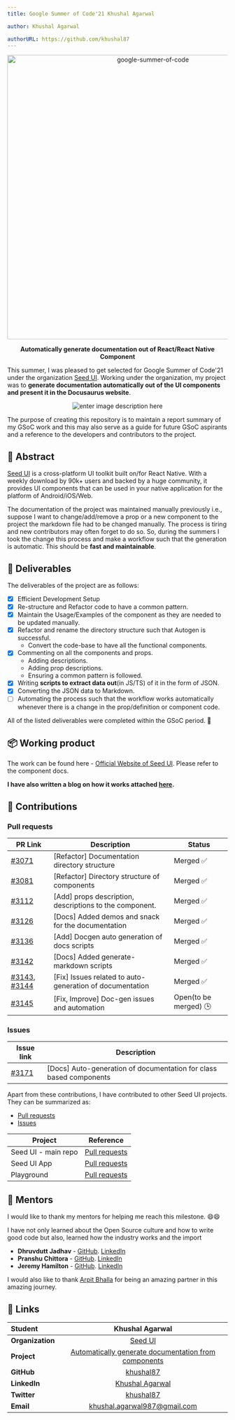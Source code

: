 ```yaml
---
title: Google Summer of Code'21 Khushal Agarwal

author: Khushal Agarwal

authorURL: https://github.com/khushal87
---
```


<div  align="center">
	<a  href="https://summerofcode.withgoogle.com/projects/#5690075263795200"><img  src="https://pbs.twimg.com/media/EwIc141UUAUnA7x.png"  width="650"  alt="google-summer-of-code"/></a>
	<br />
	<b>
		<p>
		Automatically generate documentation out of React/React Native Component
		</p>
	</b>
</div>

This summer, I was pleased to get selected for Google Summer of Code'21 under the organization [Seed UI](https://github.com/react-native-elements). Working under the organization, my project was to **generate documentation automatically out of the UI components and present it in the Docusaurus website**.

<div  align="center">

![enter image description here](https://media.giphy.com/media/ZcKASxMYMKA9SQnhIl/giphy.gif)

</div>

The purpose of creating this repository is to maintain a report summary of my GSoC work and this may also serve as a guide for future GSoC aspirants and a reference to the developers and contributors to the project.

## 📙 Abstract

[Seed UI](https://www.npmjs.com/package/react-native-elements) is a cross-platform UI toolkit built on/for React Native. With a weekly download by 90k+ users and backed by a huge community, it provides UI components that can be used in your native application for the platform of Android/iOS/Web.

The documentation of the project was maintained manually previously i.e., suppose I want to change/add/remove a prop or a new component to the project the markdown file had to be changed manually. The process is tiring and new contributors may often forget to do so. So, during the summers I took the change this process and make a workflow such that the generation is automatic. This should be **fast and maintainable**.

## 📝 Deliverables

The deliverables of the project are as follows:

- [x] Efficient Development Setup
- [x] Re-structure and Refactor code to have a common pattern.
- [x] Maintain the Usage/Examples of the component as they are needed to be updated manually.
- [x] Refactor and rename the directory structure such that Autogen is successful.
  - Convert the code-base to have all the functional components.
- [x] Commenting on all the components and props.
  - Adding descriptions.
  - Adding prop descriptions.
  - Ensuring a common pattern is followed.
- [x] Writing **scripts to extract data out**(in JS/TS) of it in the form of JSON.
- [x] Converting the JSON data to Markdown.
- [ ] Automating the process such that the workflow works automatically whenever there is a change in the prop/definition or component code.

All of the listed deliverables were completed within the GSoC period. 🎉

## 📦 Working product

The work can be found here - [Official Website of Seed UI](https://reactnativeelements.com/docs/next/). Please refer to the component docs.

**I have also written a blog on how it works attached [here](https://deploy-preview-3145--react-native-elements.netlify.app/blog/2021/08/12/auto-generation-of-docs).**

## 🚀 Contributions

### Pull requests

| PR Link                                                                                                                                                              | Description                                              | Status                |
| -------------------------------------------------------------------------------------------------------------------------------------------------------------------- | -------------------------------------------------------- | --------------------- |
| [#3071](https://github.com/react-native-elements/react-native-elements/pull/3071)                                                                                    | [Refactor] Documentation directory structure             | Merged ✅             |
| [#3081](https://github.com/react-native-elements/react-native-elements/pull/3081)                                                                                    | [Refactor] Directory structure of components             | Merged ✅             |
| [#3112](https://github.com/react-native-elements/react-native-elements/pull/3112)                                                                                    | [Add] props description, descriptions to the component.  | Merged ✅             |
| [#3126](https://github.com/react-native-elements/react-native-elements/pull/3126)                                                                                    | [Docs] Added demos and snack for the documentation       | Merged ✅             |
| [#3136](https://github.com/react-native-elements/react-native-elements/pull/3136)                                                                                    | [Add] Docgen auto generation of docs scripts             | Merged ✅             |
| [#3142](https://github.com/react-native-elements/react-native-elements/pull/3142)                                                                                    | [Docs] Added generate-markdown scripts                   | Merged ✅             |
| [#3143](https://github.com/react-native-elements/react-native-elements/pull/3143), [#3144](https://github.com/react-native-elements/react-native-elements/pull/3144) | [Fix] Issues related to auto-generation of documentation | Merged ✅             |
| [#3145](https://github.com/react-native-elements/react-native-elements/pull/3145)                                                                                    | [Fix, Improve] Doc-gen issues and automation             | Open(to be merged) 🕒 |

### Issues

| Issue link                                                                          | Description                                                        |
| ----------------------------------------------------------------------------------- | ------------------------------------------------------------------ |
| [#3171](https://github.com/react-native-elements/react-native-elements/issues/3171) | [Docs] Auto-generation of documentation for class based components |

Apart from these contributions, I have contributed to other Seed UI projects. They can be summarized as:

- [Pull requests](https://github.com/pulls?q=is:pr+org:react-native-elements+author:khushal87)
- [Issues](https://github.com/issues?q=is:issue+org:react-native-elements+author:khushal87)

| Project                           | Reference                                                                                                                          |
| --------------------------------- | ---------------------------------------------------------------------------------------------------------------------------------- |
| Seed UI - main repo | [Pull requests](https://github.com/react-native-elements/react-native-elements/pulls?q=is%3Apr+author%3Akhushal87+)                |
| Seed UI App         | [Pull requests](https://github.com/react-native-elements/react-native-elements-app/pulls?q=is%3Apr+author%3Akhushal87+is%3Aclosed) |
| Playground                        | [Pull requests](https://github.com/react-native-elements/playground/pulls?q=is%3Apr+author%3Akhushal87+is%3Aclosed)                |

## 👨 Mentors

I would like to thank my mentors for helping me reach this milestone. 😄😄

I have not only learned about the Open Source culture and how to write good code but also, learned how the industry works and the import

- **Dhruvdutt Jadhav** - [GitHub](https://github.com/dhruvdutt). [LinkedIn](https://www.linkedin.com/in/dhruvdutt-jadhav/)
- **Pranshu Chittora** - [GitHub](https://github.com/pranshuchittora). [LinkedIn](https://www.linkedin.com/in/pranshuchittora/)
- **Jeremy Hamilton** - [GitHub](https://github.com/flyingcircle). [LinkedIn](https://www.linkedin.com/in/jeremy-hamilton-19b6217b/)

I would also like to thank [Arpit Bhalla](https://github.com/arpitBhalla) for being an amazing partner in this amazing journey.

## 🔗 Links

<div  align="center">

| **Student**      |                                                    Khushal Agarwal                                                     |
| :--------------- | :--------------------------------------------------------------------------------------------------------------------: |
| **Organization** |                           [Seed UI](https://github.com/react-native-elements/)                           |
| **Project**      | [Automatically generate documentation from components](https://summerofcode.withgoogle.com/projects/#5690075263795200) |
| **GitHub**       |                                       [khushal87](https://github.com/khushal87)                                        |
| **LinkedIn**     |                                [Khushal Agarwal](https://www.linkedin.com/in/khushal87)                                |
| **Twitter**      |                                     [khushal87](https://www.twitter.com/khushal87)                                     |
| **Email**        |                    <a  href="mailto:khushal.agarwal987@gmail.com">khushal.agarwal987@gmail.com</a>                     |

</div>
